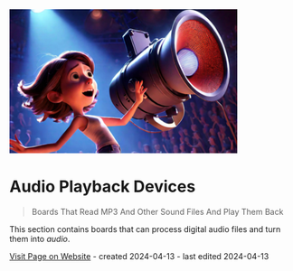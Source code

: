 <img src="/assets/images/amplifier.png" width="80%" height="80%" />

# Audio Playback Devices

> Boards That Read MP3 And Other Sound Files And Play Them Back

This section contains boards that can process digital audio files and turn them into *audio*.

[Visit Page on Website](https://done.land/components/audio/playback?354573041213244400) - created 2024-04-13 - last edited 2024-04-13
